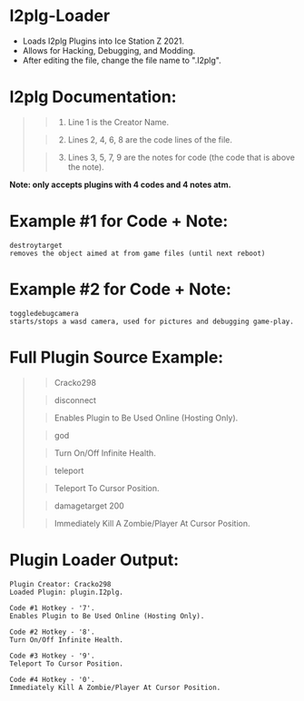 # I2plg-Loader
- Loads I2plg Plugins into Ice Station Z 2021.
- Allows for Hacking, Debugging, and Modding.
- After editing the file, change the file name to ".I2plg".


# I2plg Documentation:

>
>> 1. Line 1 is the Creator Name.
>
>> 2. Lines 2, 4, 6, 8 are the code lines of the file.
>
>> 3. Lines 3, 5, 7, 9 are the notes for code (the code that is above the note).
>

**Note: only accepts plugins with 4 codes and 4 notes atm.**


# Example #1 for Code + Note:

```
destroytarget
removes the object aimed at from game files (until next reboot) 
```

# Example #2 for Code + Note:

```
toggledebugcamera
starts/stops a wasd camera, used for pictures and debugging game-play.
```

# Full Plugin Source Example:
>> Cracko298
>
>> disconnect
>
>> Enables Plugin to Be Used Online (Hosting Only).
>
>> god
>
>> Turn On/Off Infinite Health.
>
>> teleport
>
>> Teleport To Cursor Position.
>
>> damagetarget 200
>
>> Immediately Kill A Zombie/Player At Cursor Position.
>

# Plugin Loader Output:

```
Plugin Creator: Cracko298
Loaded Plugin: plugin.I2plg.

Code #1 Hotkey - '7'.
Enables Plugin to Be Used Online (Hosting Only).

Code #2 Hotkey - '8'.
Turn On/Off Infinite Health.

Code #3 Hotkey - '9'.
Teleport To Cursor Position.

Code #4 Hotkey - '0'.
Immediately Kill A Zombie/Player At Cursor Position.
```
